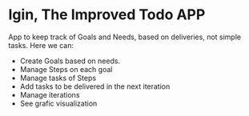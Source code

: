 # Igin, The Improved Todo APP
App to keep track of Goals and Needs, based on deliveries, not simple tasks. Here we can:
  - Create Goals based on needs.
  - Manage Steps on each goal
  - Manage tasks of Steps
  - Add tasks to be delivered in the next iteration
  - Manage iterations
  - See grafic visualization
  
